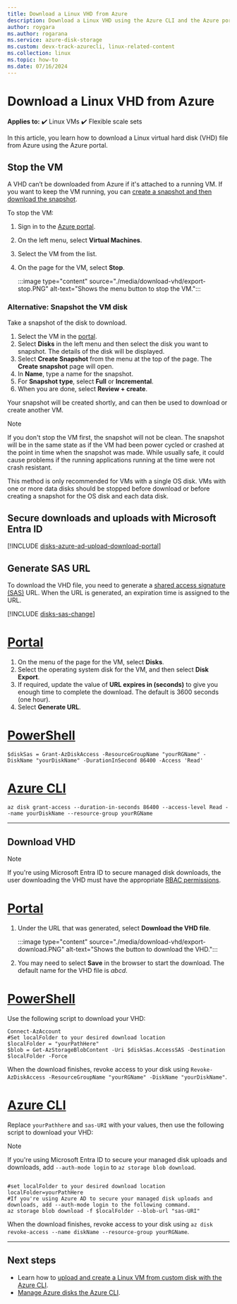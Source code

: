 ```yaml
---
title: Download a Linux VHD from Azure 
description: Download a Linux VHD using the Azure CLI and the Azure portal.
author: roygara
ms.author: rogarana
ms.service: azure-disk-storage
ms.custom: devx-track-azurecli, linux-related-content
ms.collection: linux
ms.topic: how-to
ms.date: 07/16/2024
---
```


# Download a Linux VHD from Azure

**Applies to:** :heavy_check_mark: Linux VMs :heavy_check_mark: Flexible scale sets 

In this article, you learn how to download a Linux virtual hard disk (VHD) file from Azure using the Azure portal. 

## Stop the VM

A VHD can’t be downloaded from Azure if it's attached to a running VM. If you want to keep the VM running, you can [create a snapshot and then download the snapshot](#alternative-snapshot-the-vm-disk).

To stop the VM:

1.	Sign in to the [Azure portal](https://portal.azure.com/).
2.	On the left menu, select **Virtual Machines**.
3.	Select the VM from the list.
4.	On the page for the VM, select **Stop**.

    :::image type="content" source="./media/download-vhd/export-stop.PNG" alt-text="Shows the menu button to stop the VM.":::

### Alternative: Snapshot the VM disk

Take a snapshot of the disk to download.

1. Select the VM in the [portal](https://portal.azure.com).
2. Select **Disks** in the left menu and then select the disk you want to snapshot. The details of the disk will be displayed.  
3. Select **Create Snapshot** from the menu at the top of the page. The **Create snapshot** page will open.
4. In **Name**, type a name for the snapshot. 
5. For **Snapshot type**, select **Full** or **Incremental**.
6. When you are done, select **Review + create**.

Your snapshot will be created shortly, and can then be used to download or create another VM.

> [!NOTE]
> If you don't stop the VM first, the snapshot will not be clean. The snapshot will be in the same state as if the VM had been power cycled or crashed at the point in time when the snapshot was made. While usually safe, it could cause problems if the running applications running at the time were not crash resistant.
>  
> This method is only recommended for VMs with a single OS disk. VMs with one or more data disks should be stopped before download or before creating a snapshot for the OS disk and each data disk.

<a name='secure-downloads-and-uploads-with-azure-ad'></a>

## Secure downloads and uploads with Microsoft Entra ID

[!INCLUDE [disks-azure-ad-upload-download-portal](../../../includes/disks-azure-ad-upload-download-portal.md)]

## Generate SAS URL

To download the VHD file, you need to generate a [shared access signature (SAS)](../../storage/common/storage-sas-overview.md?toc=/azure/virtual-machines/windows/toc.json) URL. When the URL is generated, an expiration time is assigned to the URL.

[!INCLUDE [disks-sas-change](../includes/disks-sas-change.md)]

# [Portal](#tab/azure-portal)

1. On the menu of the page for the VM, select **Disks**.
2. Select the operating system disk for the VM, and then select **Disk Export**.
1. If required, update the value of **URL expires in (seconds)** to give you enough time to complete the download. The default is 3600 seconds (one hour).
3. Select **Generate URL**.

# [PowerShell](#tab/azure-powershell)

```azurepowershell
$diskSas = Grant-AzDiskAccess -ResourceGroupName "yourRGName" -DiskName "yourDiskName" -DurationInSecond 86400 -Access 'Read'
```

# [Azure CLI](#tab/azure-cli)

```azurecli
az disk grant-access --duration-in-seconds 86400 --access-level Read --name yourDiskName --resource-group yourRGName
```

---
      
## Download VHD

> [!NOTE]
> If you're using Microsoft Entra ID to secure managed disk downloads, the user downloading the VHD must have the appropriate [RBAC permissions](#assign-rbac-role).

# [Portal](#tab/azure-portal)

1.	Under the URL that was generated, select **Download the VHD file**.

    :::image type="content" source="./media/download-vhd/export-download.PNG" alt-text="Shows the button to download the VHD.":::

2.	You may need to select **Save** in the browser to start the download. The default name for the VHD file is *abcd*.

# [PowerShell](#tab/azure-powershell)

Use the following script to download your VHD:

```azurepowershell
Connect-AzAccount
#Set localFolder to your desired download location
$localFolder = "yourPathHere"
$blob = Get-AzStorageBlobContent -Uri $diskSas.AccessSAS -Destination $localFolder -Force 
```

When the download finishes, revoke access to your disk using `Revoke-AzDiskAccess -ResourceGroupName "yourRGName" -DiskName "yourDiskName"`.

# [Azure CLI](#tab/azure-cli)

Replace `yourPathhere` and `sas-URI` with your values, then use the following script to download your VHD:

> [!NOTE]
> If you're using Microsoft Entra ID to secure your managed disk uploads and downloads, add `--auth-mode login` to `az storage blob download`.

```azurecli

#set localFolder to your desired download location
localFolder=yourPathHere
#If you're using Azure AD to secure your managed disk uploads and downloads, add --auth-mode login to the following command.
az storage blob download -f $localFolder --blob-url "sas-URI"
```

When the download finishes, revoke access to your disk using `az disk revoke-access --name diskName --resource-group yourRGName`.

---

## Next steps

- Learn how to [upload and create a Linux VM from custom disk with the Azure CLI](upload-vhd.md). 
- [Manage Azure disks the Azure CLI](tutorial-manage-disks.md).
